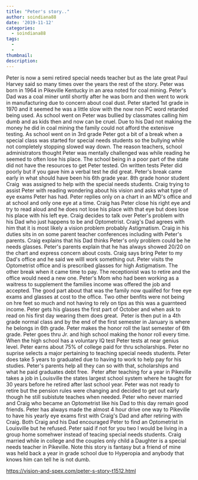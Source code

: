 ```yaml
---
title: "Peter's story.."
author: soindiana88
date: '2019-11-12'
categories:
  - soindiana88
tags:
  - 
  - 
thumbnail: 
description: 
---
```


Peter is now a semi retired special needs teacher but as the late great Paul Harvey said so many times over the years the rest of the story.
Peter was born in 1964 in Pikeville Kentucky in an area noted for coal mining. Peter's Dad was a coal miner until shortly after he was born and then went to work in manufacturing due to concern about coal dust.
Peter started 1st grade in 1970 and it seemed he was a little slow with the now non PC word retarded being used. As school went on Peter was bullied by classmates calling him dumb and as kids then and now can be cruel. Due to his Dad not making the money he did in coal mining the family could not afford the extenisve testing. As school went on in 3rd grade Peter got a bit of a break when a special class was started for special needs students so the bullying while not completely stopping slowed way down.
The reason teachers, school administrators thought Peter was mentally challenged was while reading he seemed to often lose his place. The school being in a poor part of the state did not have the resources to get Peter tested. On written tests Peter did poorly but if you gave him a verbal test he did great.
Peter's break came early in what should have been his 6th grade year. 8th grade honor student Craig  was assigned to help with the special needs students. Craig trying to assist Peter with reading wondering about his vision and asks what type of eye exams Peter has had. Peter replies only on a chart in an MD's office and at school and only one eye at a time. Craig has Peter close his right eye and try to read aloud and he does not lose his place with that eye but does lose his place with his left eye. Craig decides to talk over Peter's problem with his Dad who just happens to be and Optometrist. Craig's Dad agrees with him that it is most likely a vision problem probably Astigmatism. Craig in his duties sits in on some parent teacher conferences including with Peter's parents. Craig explains that his Dad thinks Peter's only problem could be he needs glasses. Peter's parents explain that he has always showed 20/20 on the chart and express concern about costs. Craig says bring Peter to my Dad's office and he said we willl work something out.
Peter visits the Optometrist office and is prescribed glasses for high Astigmatism. The other break when it came time to pay. The receptionist was to retire and the office would need a new one. Peter's Mom who had been working as a waitress to supplement the families income was offered the job and accepted. The good part about that was the family now qualifed for free eye exams and glasses at cost to the office. Two other benfits were not being on hre feet so much and not having to rely on tips as this was a guarnteed income.
Peter gets his glasses the first part of October and when ask to read on his first day wearing them does great.  Peter is then put in a 4th grade normal class and by the end of the first semester in January is where he belongs in 6th grade. Peter makes the honor roll the last semester of 6th grade.
Peter goes thru Jr. and high school making the honor roll every time. When the high school has a voluntary IQ test Peter tests at near genius level. Peter earns about 75% of college paid for thru scholarships. Peter no suprise selects a major pertaining to teaching special needs students. Peter does take 5 years to graduated due to having to work to help pay for his studies. Peter's parents help all they can so with that, scholarships and what he paid graduates debt free. 
Peter after teaching for a year in Pikeville takes a job in Louisville the states largest school system where he taught for 30 years before he retired after last school year. Peter was not ready to retire but the pension rules were changing and decided to get out early though he still subistute teaches when needed.
Peter who never married and Craig who became an Optometrist like his Dad to this day remain good friends. Peter has always made the almost 4 hour drive one way to Pikeville to have his yearly eye exams first with Craig's Dad and after retiring with Craig. Both Craig and his Dad encouraged Peter to find an Optometrist in Louisville but he refused. Peter said if not for you two I would be living in a group home somehwer instead of teacing special needs students. Craig married while in college and the couples only child a Daughter is a special needs teacher in Pikeville.
Note this story is fantasy but a friend of mine was held back a year in grade school due to Hyperopia and anybody that knows him can tell he is not dumb.

https://vision-and-spex.com/peter-s-story-t1512.html
